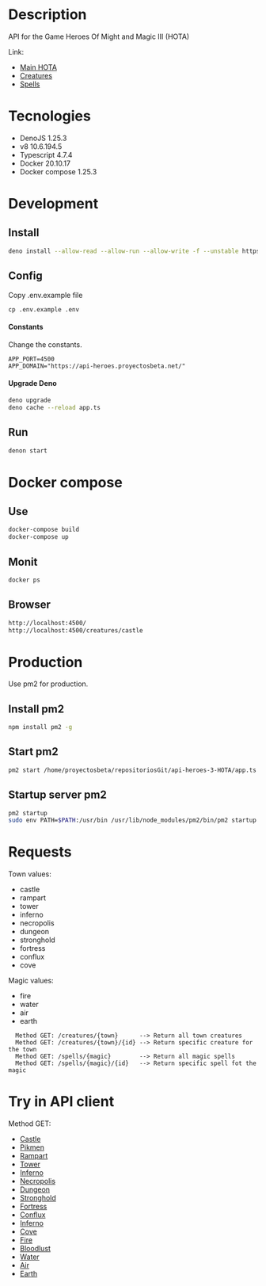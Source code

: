 # Description

API for the Game Heroes Of Might and Magic III (HOTA)

Link:

- [Main HOTA](https://heroes.thelazy.net//index.php/Main_Page)
- [Creatures](https://heroes.thelazy.net/index.php/List_of_creatures)
- [Spells](https://heroes.thelazy.net/index.php/List_of_spells)

# Tecnologies

- DenoJS 1.25.3
- v8 10.6.194.5
- Typescript 4.7.4
- Docker 20.10.17
- Docker compose 1.25.3

# Development

## Install

```bash
deno install --allow-read --allow-run --allow-write -f --unstable https://deno.land/x/denon/denon.ts
```

## Config

Copy .env.example file

```
cp .env.example .env
```

#### Constants

Change the constants.

```
APP_PORT=4500
APP_DOMAIN="https://api-heroes.proyectosbeta.net/"
```

#### Upgrade Deno

```bash
deno upgrade
deno cache --reload app.ts
```

## Run

```bash
denon start
```

# Docker compose

## Use

```bash
docker-compose build
docker-compose up
```

## Monit

```bash
docker ps
```

## Browser

```bash
http://localhost:4500/
http://localhost:4500/creatures/castle
```

# Production

Use pm2 for production.

## Install pm2

```bash
npm install pm2 -g
```

## Start pm2

```bash
pm2 start /home/proyectosbeta/repositoriosGit/api-heroes-3-HOTA/app.ts --interpreter="deno" --interpreter-args="run --allow-net --allow-env --allow-read" --name api-heroes-3-hota
```

## Startup server pm2

```bash
pm2 startup
sudo env PATH=$PATH:/usr/bin /usr/lib/node_modules/pm2/bin/pm2 startup systemd -u proyectosbeta --hp /home/proyectosbeta
```

# Requests

Town values:

- castle
- rampart
- tower
- inferno
- necropolis
- dungeon
- stronghold
- fortress
- conflux
- cove

Magic values:

- fire
- water
- air
- earth

```text
  Method GET: /creatures/{town}      --> Return all town creatures
  Method GET: /creatures/{town}/{id} --> Return specific creature for the town
  Method GET: /spells/{magic}        --> Return all magic spells
  Method GET: /spells/{magic}/{id}   --> Return specific spell fot the magic
```

# Try in API client

Method GET:

- [Castle](https://api-heroes.proyectosbeta.net/creatures/castle)
- [Pikmen](https://api-heroes.proyectosbeta.net/creatures/castle/1)
- [Rampart](https://api-heroes.proyectosbeta.net/creatures/rampart)
- [Tower](https://api-heroes.proyectosbeta.net/creatures/tower)
- [Inferno](https://api-heroes.proyectosbeta.net/creatures/inferno)
- [Necropolis](https://api-heroes.proyectosbeta.net/creatures/necropolis)
- [Dungeon](https://api-heroes.proyectosbeta.net/creatures/dungeon)
- [Stronghold](https://api-heroes.proyectosbeta.net/creatures/stronghold)
- [Fortress](https://api-heroes.proyectosbeta.net/creatures/fortress)
- [Conflux](https://api-heroes.proyectosbeta.net/creatures/conflux)
- [Inferno](https://api-heroes.proyectosbeta.net/creatures/inferno)
- [Cove](https://api-heroes.proyectosbeta.net/creatures/cove)
- [Fire](https://api-heroes.proyectosbeta.net/spells/fire)
- [Bloodlust](https://api-heroes.proyectosbeta.net/spells/fire/1)
- [Water](https://api-heroes.proyectosbeta.net/spells/water)
- [Air](https://api-heroes.proyectosbeta.net/spells/air)
- [Earth](https://api-heroes.proyectosbeta.net/spells/earth)
